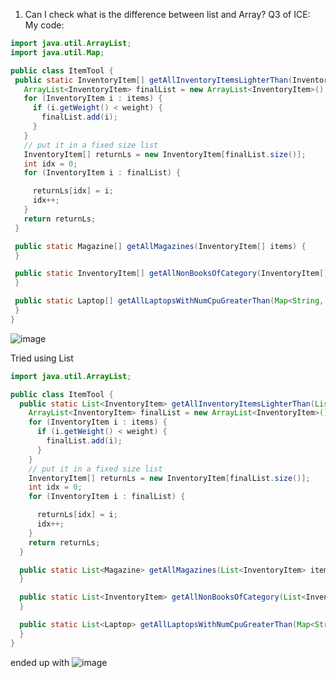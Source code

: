 1. Can I check what is the difference between list and Array? Q3 of ICE:
My code:
 ```java
import java.util.ArrayList;
import java.util.Map;

public class ItemTool {
  public static InventoryItem[] getAllInventoryItemsLighterThan(InventoryItem[] items, double weight) {
    ArrayList<InventoryItem> finalList = new ArrayList<InventoryItem>();
    for (InventoryItem i : items) {
      if (i.getWeight() < weight) {
        finalList.add(i);
      }
    }
    // put it in a fixed size list
    InventoryItem[] returnLs = new InventoryItem[finalList.size()];
    int idx = 0;
    for (InventoryItem i : finalList) {

      returnLs[idx] = i;
      idx++;
    }
    return returnLs;
  }

  public static Magazine[] getAllMagazines(InventoryItem[] items) {
  }

  public static InventoryItem[] getAllNonBooksOfCategory(InventoryItem[] items, char category) {
  }

  public static Laptop[] getAllLaptopsWithNumCpuGreaterThan(Map<String, InventoryItem> map, int numCpu) {
  }
}
```

![image](https://github.com/user-attachments/assets/b9882e1e-9773-4322-a4c9-9b5e71906f7a)

Tried using List
```java
import java.util.ArrayList;

public class ItemTool {
  public static List<InventoryItem> getAllInventoryItemsLighterThan(List<InventoryItem> items, double weight) {
    ArrayList<InventoryItem> finalList = new ArrayList<InventoryItem>();
    for (InventoryItem i : items) {
      if (i.getWeight() < weight) {
        finalList.add(i);
      }
    }
    // put it in a fixed size list
    InventoryItem[] returnLs = new InventoryItem[finalList.size()];
    int idx = 0;
    for (InventoryItem i : finalList) {

      returnLs[idx] = i;
      idx++;
    }
    return returnLs;
  }

  public static List<Magazine> getAllMagazines(List<InventoryItem> items) {
  }

  public static List<InventoryItem> getAllNonBooksOfCategory(List<InventoryItem> items, char category) {
  }

  public static List<Laptop> getAllLaptopsWithNumCpuGreaterThan(Map<String, InventoryItem> map, int numCpu) {
  }
}
```

ended up with ![image](https://github.com/user-attachments/assets/3d6a9fc3-b6eb-491e-813b-f666fd76418d)

